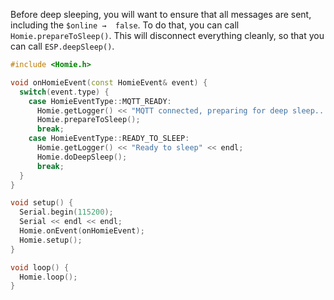 Before deep sleeping, you will want to ensure that all messages are sent, including the `$online →  false`. To do that, you can call `Homie.prepareToSleep()`. This will disconnect everything cleanly, so that you can call `ESP.deepSleep()`.

```c++
#include <Homie.h>

void onHomieEvent(const HomieEvent& event) {
  switch(event.type) {
    case HomieEventType::MQTT_READY:
      Homie.getLogger() << "MQTT connected, preparing for deep sleep..." << endl;
      Homie.prepareToSleep();
      break;
    case HomieEventType::READY_TO_SLEEP:
      Homie.getLogger() << "Ready to sleep" << endl;
      Homie.doDeepSleep();
      break;
  }
}

void setup() {
  Serial.begin(115200);
  Serial << endl << endl;
  Homie.onEvent(onHomieEvent);
  Homie.setup();
}

void loop() {
  Homie.loop();
}
```
